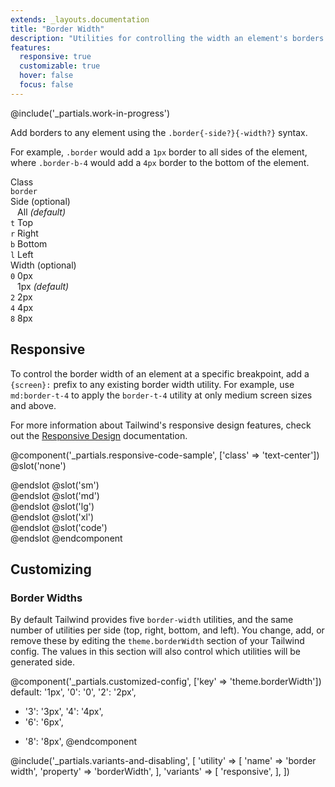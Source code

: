 ```yaml
---
extends: _layouts.documentation
title: "Border Width"
description: "Utilities for controlling the width an element's borders."
features:
  responsive: true
  customizable: true
  hover: false
  focus: false
---
```


@include('_partials.work-in-progress')

Add borders to any element using the `.border{-side?}{-width?}` syntax.

For example, `.border` would add a `1px` border to all sides of the element, where `.border-b-4` would add a `4px` border to the bottom of the element.

<div class="flex items-start mt-8 text-sm leading-none">
  <div class="pr-12">
    <div class="mb-3 text-gray-700 uppercase">Class</div>
    <div><code class="inline-block my-1 mr-1 px-2 py-1 font-mono border rounded">border</code></div>
  </div>
  <div class="pl-12 pr-12 border-l">
    <div class="mb-3 text-gray-700"><span class="uppercase">Side</span> <span class="text-gray-600 text-xs">(optional)</span></div>
    <div><code class="inline-block my-1 mr-1 px-2 py-1 font-mono border rounded bg-gray-200">&nbsp;</code> All <em class="text-xs text-gray-600">(default)</em></div>
    <div><code class="inline-block my-1 mr-1 px-2 py-1 font-mono border rounded">t</code> Top</div>
    <div><code class="inline-block my-1 mr-1 px-2 py-1 font-mono border rounded">r</code> Right</div>
    <div><code class="inline-block my-1 mr-1 px-2 py-1 font-mono border rounded">b</code> Bottom</div>
    <div><code class="inline-block my-1 mr-1 px-2 py-1 font-mono border rounded">l</code> Left</div>
  </div>
  <div class="pl-12 border-l">
    <div class="mb-3 text-gray-700"><span class="uppercase">Width</span> <span class="text-gray-600 text-xs">(optional)</span></div>
    <div><code class="inline-block my-1 mr-1 px-2 py-1 font-mono border rounded">0</code> 0px</div>
    <div><code class="inline-block my-1 mr-1 px-2 py-1 font-mono border rounded bg-gray-200">&nbsp;</code> 1px <em class="text-xs text-gray-600">(default)</em></div>
    <div><code class="inline-block my-1 mr-1 px-2 py-1 font-mono border rounded">2</code> 2px</div>
    <div><code class="inline-block my-1 mr-1 px-2 py-1 font-mono border rounded">4</code> 4px</div>
    <div><code class="inline-block my-1 mr-1 px-2 py-1 font-mono border rounded">8</code> 8px</div>
  </div>
</div>

## Responsive

To control the border width of an element at a specific breakpoint, add a `{screen}:` prefix to any existing border width utility. For example, use `md:border-t-4` to apply the `border-t-4` utility at only medium screen sizes and above.

For more information about Tailwind's responsive design features, check out the [Responsive Design](/docs/responsive-design) documentation.

@component('_partials.responsive-code-sample', ['class' => 'text-center'])
@slot('none')
<div class="w-12 h-12 mx-auto border-2 border-gray-600 bg-gray-200"></div>
@endslot
@slot('sm')
<div class="w-12 h-12 mx-auto border-2 border-t-8 border-gray-600 bg-gray-200"></div>
@endslot
@slot('md')
<div class="w-12 h-12 mx-auto border-2 border-t-8 border-r-8 border-gray-600 bg-gray-200"></div>
@endslot
@slot('lg')
<div class="w-12 h-12 mx-auto border-2 border-t-8 border-r-8 border-b-8 border-gray-600 bg-gray-200"></div>
@endslot
@slot('xl')
<div class="w-12 h-12 mx-auto border-8 border-gray-600 bg-gray-200"></div>
@endslot
@slot('code')
<div class="none:border-2 sm:border-t-8 md:border-r-8 lg:border-b-8 xl:border-8">
</div>
@endslot
@endcomponent

## Customizing

### Border Widths

By default Tailwind provides five `border-width` utilities, and the same number of utilities per side (top, right, bottom, and left). You change, add, or remove these by editing the `theme.borderWidth` section of your Tailwind config. The values in this section will also control which utilities will be generated side.

@component('_partials.customized-config', ['key' => 'theme.borderWidth'])
  default: '1px',
  '0': '0',
  '2': '2px',
+ '3': '3px',
  '4': '4px',
+ '6': '6px',
- '8': '8px',
@endcomponent

@include('_partials.variants-and-disabling', [
    'utility' => [
        'name' => 'border width',
        'property' => 'borderWidth',
    ],
    'variants' => [
        'responsive',
    ],
])
